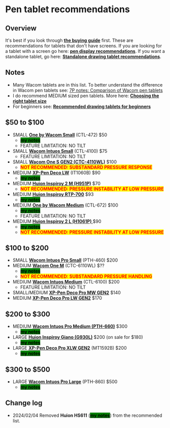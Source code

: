 # Pen tablet recommendations

## Overview

It's best if you look through [**the buying guide**](../buying-a-drawing-tablet/) first. These are recommendations for tablets that don't have screens. If you are looking for a tablet with a screen go here: [**pen display recommendations**](pen-display-recommendations.md). If you want a standalone tablet, go here: [**Standalone drawing tablet recommendations**](standalone-drawing-tablet-recommendations.md).

## Notes

* Many Wacom tablets are in this list. To better understand the difference in Wacom pen tablets see: [7P notes: Comparison of Wacom pen tablets](../product-info/wacom/7p-notes-comparison-of-wacom-pen-tablets.md)
* I do recommend MEDIUM sized pen tablets. More here: [**Choosing the right tablet size**](../guides/customizing-your-experience/choosing-the-right-tablet-size.md)
* For beginners see: [**Recommended drawing tablets for beginners**](recommended-drawing-tablets-for-beginners.md)&#x20;

## $50 to $100&#x20;

* SMALL [**One by Wacom Small**](../product-info/wacom/one-by-wacom/) (CTL-472) $50
  * [<mark style="background-color:green;">**my notes**</mark>](../product-info/wacom/one-by-wacom/7p-notes-wacom-ctl-x72.md)
  * FEATURE LIMITATION: NO TILT
* SMALL [**Wacom Intuos Small**](../product-info/wacom/wacom-intuos.md) (CTL-4100) $75&#x20;
  * FEATURE LIMITATION: NO TILT
* SMALL [**Wacom One S GEN2 (CTC-4110WL)**](../product-info/wacom/wacom-one-gen2/) $100&#x20;
  * <mark style="color:red;">**NOT RECOMMENDED: SUBSTANDARD PRESSURE RESPONSE**</mark>
* MEDIUM [**XP-Pen Deco LW**](../product-info/xp-pen/xp-pen-deco/) (IT1060B) $90
  * [<mark style="background-color:green;">**my notes**</mark>](../product-info/xp-pen/xp-pen-deco/7p-notes-xp-pen-it1060b.md)
* MEDIUM [**Huion Inspiroy 2 M (H951P)**](../product-info/huion/huion-inspiroy-2/) $70&#x20;
  * <mark style="color:red;">**NOT RECOMMENDED: PRESSURE INSTABILITY AT LOW PRESSURE**</mark>
* MEDIUM [**Huion Inspiroy RTP-700**](../product-info/huion/huion-inspiroy-r-series/)  $93&#x20;
  * [<mark style="background-color:green;">**my notes**</mark>](../product-info/huion/huion-inspiroy-r-series/7p-notes-rtp-700.md)
* MEDIUM [**One by Wacom Medium**](../product-info/wacom/one-by-wacom/) (CTL-672) $100
  * [<mark style="background-color:green;">**my notes**</mark>](../product-info/wacom/one-by-wacom/7p-notes-wacom-ctl-x72.md)
  * FEATURE LIMITATION: NO TILT
* MEDIUM [**Huion Inspiroy 2 L (H1061P)** ](../product-info/huion/huion-inspiroy-2/)$90&#x20;
  * [<mark style="background-color:green;">**my notes**</mark>](../product-info/huion/huion-inspiroy-2/7p-notes-h1061p.md)
  * <mark style="color:red;">**NOT RECOMMENDED: PRESSURE INSTABILITY AT LOW PRESSURE**</mark>&#x20;

## $100 to $200

* SMALL [**Wacom Intuos Pro Small**](../product-info/wacom/wacom-intuos-pro/) (PTH-460) $200&#x20;
* MEDIUM [**Wacom One M**](../product-info/wacom/wacom-one-gen2/) (CTC-6110WL) $??&#x20;
  * [<mark style="background-color:green;">**my notes**</mark>](../product-info/wacom/wacom-one-gen2/7p-notes-wacom-one-gen2-drawing-tablets.md)
  * <mark style="color:red;">**NOT RECOMMENDED: SUBSTANDARD PRESSURE HANDLING**</mark>&#x20;
* MEDIUM [**Wacom Intuos Medium**](../product-info/wacom/wacom-intuos.md) (CTL-6100) $200
  * FEATURE LIMITATION: NO TILT
* &#x20;SMALL/MEDIUM  [**XP-Pen Deco Pro MW GEN2**](../product-info/xp-pen/xp-pen-deco-pro-xlw-gen-2-mt1592b/) $140
* MEDIUM [**XP-Pen Deco Pro LW GEN2**](../product-info/xp-pen/xp-pen-deco-pro-xlw-gen-2-mt1592b/) $170

## $200 to $300

* MEDIUM [**Wacom Intuos Pro Medium (PTH-660)**](../product-info/wacom/wacom-intuos-pro/) $300
  * [<mark style="background-color:green;">**my notes**</mark>](../product-info/wacom/wacom-intuos-pro/7p-notes-wacom-pth-660.md)
* LARGE [**Huion Inspiroy Giano (G930L)**](../product-info/huion/huion-inspiroy/) $200 (on sale for $180)
  * [<mark style="background-color:green;">**my notes**</mark>](../product-info/huion/huion-inspiroy/7p-notes-huion-giano-g930l.md)&#x20;
* LARGE [**XP-Pen Deco Pro XLW GEN2**](../product-info/xp-pen/xp-pen-deco-pro-xlw-gen-2-mt1592b/) (MT1592B) $200
  * [<mark style="background-color:green;">**my notes**</mark>](../product-info/xp-pen/xp-pen-deco-pro-xlw-gen-2-mt1592b/) &#x20;

## $300 to $500

* LARGE [**Wacom Intuos Pro Large**](../product-info/wacom/wacom-intuos-pro/) (PTH-860) $500&#x20;
  * [<mark style="background-color:green;">**my notes**</mark>](../product-info/wacom/wacom-intuos-pro/7p-notes-wacom-pth-x60.md)&#x20;

## Change log

* 2024/02/04 Removed **Huion HS611** ([<mark style="background-color:green;">**my notes**</mark>](../product-info/huion/huion-inspiroy/7p-notes-huion-hs611.md)) from the recommended list. &#x20;

